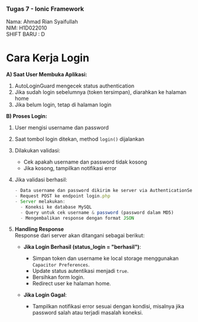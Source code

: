 ### Tugas 7 - Ionic Framework

Nama: Ahmad Rian Syaifullah  
NIM: H1D022010  
SHIFT BARU : D

# Cara Kerja Login

**A) Saat User Membuka Aplikasi:**

1. AutoLoginGuard mengecek status authentication
2. Jika sudah login sebelumnya (token tersimpan), diarahkan ke halaman home
3. Jika belum login, tetap di halaman login

**B) Proses Login:**

1. User mengisi username dan password
2. Saat tombol login ditekan, method `login()` dijalankan
3. Dilakukan validasi:

   - Cek apakah username dan password tidak kosong
   - Jika kosong, tampilkan notifikasi error

4. Jika validasi berhasil:

   ```typescript
   - Data username dan password dikirim ke server via AuthenticationService
   - Request POST ke endpoint login.php
   - Server melakukan:
     - Koneksi ke database MySQL
     - Query untuk cek username & password (password dalam MD5)
     - Mengembalikan response dengan format JSON
   ```

5. **Handling Response**  
   Response dari server akan ditangani sebagai berikut:

   - **Jika Login Berhasil (status_login = "berhasil")**:

     - Simpan token dan username ke local storage menggunakan `Capacitor Preferences`.
     - Update status autentikasi menjadi `true`.
     - Bersihkan form login.
     - Redirect user ke halaman home.

   - **Jika Login Gagal**:
     - Tampilkan notifikasi error sesuai dengan kondisi, misalnya jika password salah atau terjadi masalah koneksi.
